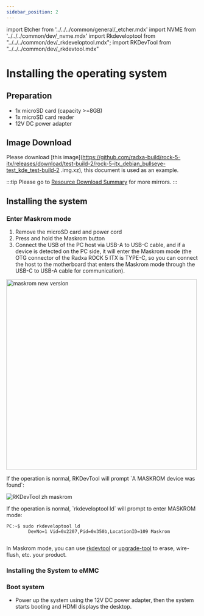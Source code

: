 ```yaml
---
sidebar_position: 2
---
```


import Etcher from '../../../common/general/\_etcher.mdx'
import NVME from '../../../common/dev/\_nvme.mdx'
import Rkdeveloptool from "../../../common/dev/\_rkdeveloptool.mdx";
import RKDevTool from "../../../common/dev/\_rkdevtool.mdx"

# Installing the operating system

## Preparation

- 1x microSD card (capacity >=8GB)
- 1x microSD card reader
- 12V DC power adapter

## Image Download

Please download [this image](https://github.com/radxa-build/rock-5-itx/releases/download/test-build-2/rock-5-itx_debian_bullseye-test_kde_test-build-2 .img.xz), this document is used as an example.

:::tip
Please go to [Resource Download Summary](../getting-started/download) for more mirrors.
:::

## Installing the system

<Tabs queryString="install-os">
    <TabItem value="MicroSD">
        <Etcher model="rock5itx" product="Radxa ROCK 5 ITX" power_supply="12V DC"/>
    </TabItem>
    <TabItem value="eMMC">
        <h3>Enter Maskrom mode</h3>
        <ol>
            <li>Remove the microSD card and power cord</li>
            <li>Press and hold the Maskrom button</li>
            <li>Connect the USB of the PC host via USB-A to USB-C cable, and if a device is detected on the PC side, it will enter the Maskrom mode (the OTG connector of the Radxa ROCK 5 ITX is TYPE-C, so you can connect the host to the motherboard that enters the Maskrom mode through the USB-C to USB-A cable for communication).</li>
        </ol>
        <img src="/img/rock5itx/rock5itx-maskrom-new.webp" alt="maskrom new version" width="500" />
        <Tabs queryString="maskrom">
        <TabItem value="Windows">
            <p>If the operation is normal, RKDevTool will prompt `A MASKROM device was found`:</p>
            <img src="/img/configuration/rkdevtool-zh-maskrom.webp" alt="RKDevTool zh maskrom" />
        </TabItem>
        <TabItem value="Linux">
            <p>If the operation is normal, `rkdeveloptool ld` will prompt to enter MASKROM mode:</p>
            <pre><code>PC:~$ sudo rkdeveloptool ld
        DevNo=1 Vid=0x2207,Pid=0x350b,LocationID=109 Maskrom
        </code></pre>
        </TabItem>
        </Tabs>
        <p>In Maskrom mode, you can use <a href="rkdevtool">rkdevtool</a> or <a href="upgrade-tool">upgrade-tool</a> to erase, wire-flush, etc. your product. </p>
        <h3>Installing the System to eMMC</h3>
        <Tabs queryString="install-os-emmc-using-maskrom">
        <TabItem value="Windows">
            <RKDevTool series="rock5" />
        </TabItem>
        <TabItem value="Linux">
            <Rkdeveloptool series="rock5"/>
        </TabItem>
        </Tabs>
        <h3>Boot system</h3>
        <ul>
            <li>Power up the system using the 12V DC power adapter, then the system starts booting and HDMI displays the desktop. </li>
        </ul>
    </TabItem>
    <TabItem value="NVME">
        <NVME model="rock-5-itx" release_num="b3" install_os_path="../getting-started/install-os" rsetup_path="../os-config/rsetup" />
    </TabItem>
</Tabs>
